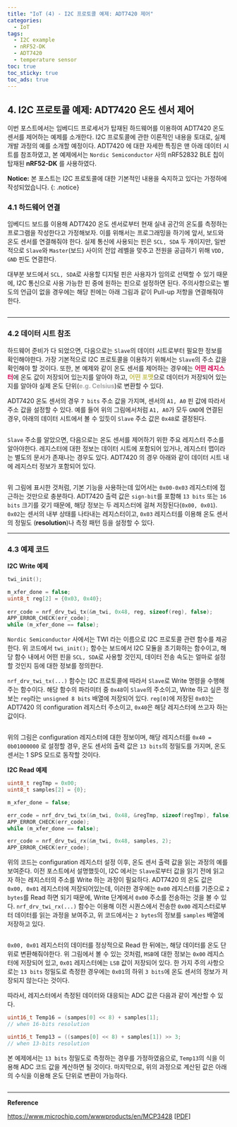 ```yaml
---
title: "IoT (4) - I2C 프로토콜 예제: ADT7420 제어"
categories:
  - IoT
tags:
  - I2C example
  - nRF52-DK
  - ADT7420
  - temperature sensor
toc: true
toc_sticky: true
toc_ads: true
---
```


## 4. I2C 프로토콜 예제: ADT7420 온도 센서 제어

이번 포스트에서는 임베디드 프로세서가 탑재된 하드웨어를 이용하여 ADT7420 온도 센서를 제어하는 예제를 소개한다. I2C 프로토콜에 관한 이론적인 내용을 토대로, 실제 개발 과정의 예를 소개할 예정이다. ADT7420 에 대한 자세한 특징은 맨 아래 데이터 시트를 참조하였고, 본 예제에서는 `Nordic Semiconductor` 사의 nRF52832 BLE 칩이 탑재된 **nRF52-DK** 를 사용하였다.

**Notice:** 본 포스트는 I2C 프로토콜에 대한 기본적인 내용을 숙지하고 있다는 가정하에 작성되었습니다.
{: .notice}

### 4.1 하드웨어 연결

임베디드 보드를 이용해 ADT7420 온도 센서로부터 현재 실내 공간의 온도를 측정하는 프로그램을 작성한다고 가정해보자. 이를 위해서는 프로그래밍을 하기에 앞서, 보드와 온도 센서를 연결해줘야 한다. 실제 통신에 사용되는 핀은 `SCL, SDA` 두 개이지만, 일반적으로 `Slave`와 `Master`(보드) 사이의 전압 레벨을 맞추고 전원을 공급하기 위해 `VDD, GND` 핀도 연결한다.

대부분 보드에서 `SCL, SDA`로 사용할 디지털 핀은 사용자가 임의로 선택할 수 있기 때문에, I2C 통신으로 사용 가능한 핀 중에 원하는 핀으로 설정하면 된다. 주의사항으로는 별도의 언급이 없을 경우에는 해당 핀에는 아래 그림과 같이 Pull-up 저항을 연결해줘야 한다.

<figure style="width: 100%">
  <img src="{{ site.url }}{{ site.baseurl }}/assets/images/i2c-ex-fig-1.png" alt="">
</figure>

---

### 4.2 데이터 시트 참조

하드웨어 준비가 다 되었으면, 다음으로는 `Slave`의 데이터 시트로부터 필요한 정보를 확인해야한다. 가장 기본적으로 I2C 프로토콜을 이용하기 위해서는 `Slave`의 주소 값을 확인해야 할 것이다. 또한, 본 예제와 같이 온도 센서를 제어하는 경우에는 <span style="color:#D50555"><b>어떤 레지스터</b></span>에 온도 값이 저장되어 있는지를 알아야 하고, <span style="color:#C5C055"><b>어떤 포맷</b></span>으로 데이터가 저장되어 있는지를 알아야 실제 온도 단위(<span style="color:#A5A5A5"><b>e.g. Celsius</b></span>)로 변환할 수 있다.

ADT7420 온도 센서의 경우 `7 bits` 주소 값을 가지며, 센서의 `A1, A0` 핀 값에 따라서 주소 값을 설정할 수 있다. 예를 들어 위의 그림에서처럼 `A1, A0`가 모두 `GND`에 연결된 경우, 아래의 데이터 시트에서 볼 수 있듯이 `Slave` 주소 값은 `0x48`로 결정된다.

<figure style="width: 100%">
  <img src="{{ site.url }}{{ site.baseurl }}/assets/images/i2c-ex-fig-2.png" alt="">
</figure>

`Slave` 주소를 알았으면, 다음으로는 온도 센서를 제어하기 위한 주요 레지스터 주소를 알아야한다. 레지스터에 대한 정보는 데이터 시트에 포함되어 있거나, 레지스터 맵이라는 별도의 문서가 존재나는 경우도 있다. ADT7420 의 경우 아래와 같이 데이터 시트 내에 레지스터 정보가 포함되어 있다.

<figure style="width: 100%">
  <img src="{{ site.url }}{{ site.baseurl }}/assets/images/i2c-ex-fig-3.png" alt="">
</figure>

위 그림에 표시한 것처럼, 기본 기능을 사용하는데 있어서는 `0x00-0x03` 레지스터에 접근하는 것만으로 충분하다. ADT7420 출력 값은 `sign-bit`를 포함해 `13 bits` 또는 `16 bits` 크기를 갖기 때문에, 해당 정보는 두 레지스터에 걸쳐 저장된다(`0x00, 0x01`). `0x02`는 센서의 내부 상태를 나타내는 레지스터이고, `0x03` 레지스터를 이용해 온도 센서의 정밀도 (**resolution**)나 측정 패턴 등을 설정할 수 있다.

---

### 4.3 예제 코드

**I2C Write 예제**

``` c
twi_init();

m_xfer_done = false;
uint8_t reg[2] = {0x03, 0x40};
    
err_code = nrf_drv_twi_tx(&m_twi, 0x48, reg, sizeof(reg), false);
APP_ERROR_CHECK(err_code);
while (m_xfer_done == false);
```

`Nordic Semiconductor` 사에서는 TWI 라는 이름으로 I2C 프로토콜 관련 함수를 제공한다. 위 코드에서 `twi_init();` 함수는 보드에서 I2C 모듈을 초기화하는 함수이고, 해당 함수 내에서 어떤 핀을 `SCL, SDA`로 사용할 것인지, 데이터 전송 속도는 얼마로 설정할 것인지 등에 대한 정보를 정의한다.

`nrf_drv_twi_tx(...)` 함수는 I2C 프로토콜에 따라서 `Slave`로 Write 명령을 수행해주는 함수이다. 해당 함수의 파라미터 중 `0x48`이 `Slave`의 주소이고, Write 하고 싶은 정보는 `reg`라는 `unsigned 8 bits` 배열에 저장되어 있다. `reg[0]`에 저장된 `0x03`는 ADT7420 의 configuration 레지스터 주소이고, `0x40`은 해당 레지스터에 쓰고자 하는 값이다.

<figure style="width: 100%">
  <img src="{{ site.url }}{{ site.baseurl }}/assets/images/i2c-ex-fig-4.png" alt="">
</figure>

위의 그림은 configuration 레지스터에 대한 정보이며, 해당 레지스터를 `0x40 = 0b01000000` 로 설정할 경우, 온도 센서의 출력 값은 `13 bits`의 정밀도를 가지며, 온도 센서는 1 SPS 모드로 동작할 것이다.

**I2C Read 예제**

``` c
uint8_t regTmp = 0x00;
uint8_t samples[2] = {0};

m_xfer_done = false;

err_code = nrf_drv_twi_tx(&m_twi, 0x48, &regTmp, sizeof(regTmp), false);
APP_ERROR_CHECK(err_code);
while (m_xfer_done == false);

err_code = nrf_drv_twi_rx(&m_twi, 0x48, samples, 2);
APP_ERROR_CHECK(err_code);
```

위의 코드는 configuration 레지스터 설정 이후, 온도 센서 출력 값을 읽는 과정의 예를 보여준다. 이전 포스트에서 설명했듯이, I2C 에서는 `Slave`로부터 값을 읽기 전에 읽고자 하는 레지스터의 주소를 Write 하는 과정이 필요하다. ADT7420 의 온도 값은 `0x00, 0x01` 레지스터에 저장되어있는데, 이러한 경우에는 `0x00` 레지스터를 기준으로 `2 bytes`를 Read 하면 되기 때문에, Write 단계에서 `0x00` 주소를 전송하는 것을 볼 수 있다. `nrf_drv_twi_rx(...)` 함수는 이용해 이전 시퀀스에서 전송한 `0x00` 레지스터로부터 데이터를 읽는 과정을 보여주고, 위 코드에서는 `2 bytes`의 정보를 `samples` 배열에 저장하고 있다.

<figure style="width: 100%">
  <img src="{{ site.url }}{{ site.baseurl }}/assets/images/i2c-ex-fig-5.png" alt="">
</figure>

`0x00, 0x01` 레지스터의 데이터를 정상적으로 Read 한 뒤에는, 해당 데이터를 온도 단위로 변환해줘야한다. 위 그림에서 볼 수 있는 것처럼, `MSB`에 대한 정보는 `0x00` 레지스터에 저장되어 있고, `0x01` 레지스터에는 `LSB` 값이 저장되어 있다. 한 가지 주의 사항으로는 `13 bits` 정밀도로 측정한 경우에는 `0x01`의 하위 `3 bits`에 온도 센서의 정보가 저장되지 않는다는 것이다.

따라서, 레지스터에서 측정된 데이터와 대응되는 ADC 값은 다음과 같이 계산할 수 있다.

``` c
uint16_t Temp16 = (sampes[0] << 8) + samples[1];
// when 16-bits resolution

uint16_t Temp13 = ((sampes[0] << 8) + samples[1]) >> 3;
// when 13-bits resolution
```

본 예제에서는 `13 bits` 정밀도로 측정하는 경우를 가정하였음으로, `Temp13`의 식을 이용해 ADC 코드 값을 계산하면 될 것이다. 마지막으로, 위의 과정으로 계산된 값은 아래의 수식을 이용해 온도 단위로 변환이 가능하다.

<figure style="width: 100%">
  <img src="{{ site.url }}{{ site.baseurl }}/assets/images/i2c-ex-fig-6.png" alt="">
</figure>

---

**Reference**

https://www.microchip.com/wwwproducts/en/MCP3428 [[PDF]](/assets/papers/adt7420.pdf)